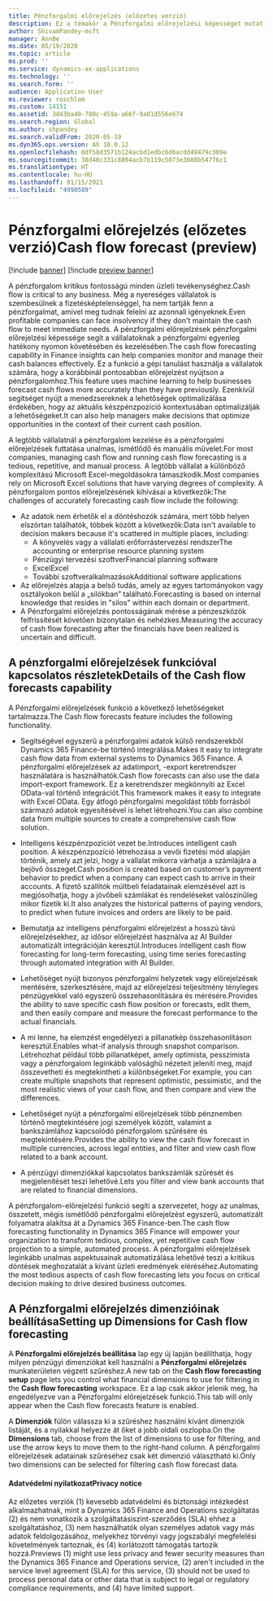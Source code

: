 ```yaml
---
title: Pénzforgalmi előrejelzés (előzetes verzió)
description: Ez a témakör a Pénzforgalmi előrejelzési képességet mutatja be.
author: ShivamPandey-msft
manager: AnnBe
ms.date: 05/19/2020
ms.topic: article
ms.prod: ''
ms.service: dynamics-ax-applications
ms.technology: ''
ms.search.form: ''
audience: Application User
ms.reviewer: roschlom
ms.custom: 14151
ms.assetid: 3d43ba40-780c-459a-a66f-9a01d556e674
ms.search.region: Global
ms.author: shpandey
ms.search.validFrom: 2020-05-19
ms.dyn365.ops.version: AX 10.0.12
ms.openlocfilehash: 0df58d3571b124acbd1edbc6d6acdd49479c309e
ms.sourcegitcommit: 38d40c331c8894acb7b119c5073e3088b54776c1
ms.translationtype: HT
ms.contentlocale: hu-HU
ms.lasthandoff: 01/15/2021
ms.locfileid: "4990589"
---
```

# <a name="cash-flow-forecast-preview"></a><span data-ttu-id="82c14-103">Pénzforgalmi előrejelzés (előzetes verzió)</span><span class="sxs-lookup"><span data-stu-id="82c14-103">Cash flow forecast (preview)</span></span>

[!include [banner](../includes/banner.md)]
[!include [preview banner](../includes/preview-banner.md)]

<span data-ttu-id="82c14-104">A pénzforgalom kritikus fontosságú minden üzleti tevékenységhez.</span><span class="sxs-lookup"><span data-stu-id="82c14-104">Cash flow is critical to any business.</span></span> <span data-ttu-id="82c14-105">Még a nyereséges vállalatok is szembesülnek a fizetésképtelenséggel, ha nem tartják fenn a pénzforgalmat, amivel meg tudnak felelni az azonnali igényeknek.</span><span class="sxs-lookup"><span data-stu-id="82c14-105">Even profitable companies can face insolvency if they don't maintain the cash flow to meet immediate needs.</span></span> <span data-ttu-id="82c14-106">A pénzforgalmi előrejelzések pénzforgalmi előrejelzési képessége segít a vállalatoknak a pénzforgalmi egyenleg hatékony nyomon követésében és kezelésében.</span><span class="sxs-lookup"><span data-stu-id="82c14-106">The cash flow forecasting capability in Finance insights can help companies monitor and manage their cash balances effectively.</span></span> <span data-ttu-id="82c14-107">Ez a funkció a gépi tanulást használja a vállalatok számára, hogy a korábbinál pontosabban előrejelzést nyújtson a pénzforgalomhoz.</span><span class="sxs-lookup"><span data-stu-id="82c14-107">This feature uses machine learning to help businesses forecast cash flows more accurately than they have previously.</span></span> <span data-ttu-id="82c14-108">Ezenkívül segítséget nyújt a menedzsereknek a lehetőségek optimalizálása érdekében, hogy az aktuális készpénzpozíció kontextusában optimalizálják a lehetőségeket.</span><span class="sxs-lookup"><span data-stu-id="82c14-108">It can also help managers make decisions that optimize opportunities in the context of their current cash position.</span></span> 

<span data-ttu-id="82c14-109">A legtöbb vállalatnál a pénzforgalom kezelése és a pénzforgalmi előrejelzések futtatása unalmas, ismétlődő és manuális művelet.</span><span class="sxs-lookup"><span data-stu-id="82c14-109">For most companies, managing cash flow and running cash flow forecasting is a tedious, repetitive, and manual process.</span></span> <span data-ttu-id="82c14-110">A legtöbb vállalat a különböző komplexitású Microsoft Excel-megoldásokra támaszkodik.</span><span class="sxs-lookup"><span data-stu-id="82c14-110">Most companies rely on Microsoft Excel solutions that have varying degrees of complexity.</span></span> <span data-ttu-id="82c14-111">A pénzforgalom pontos előrejelzésének kihívásai a következők:</span><span class="sxs-lookup"><span data-stu-id="82c14-111">The challenges of accurately forecasting cash flow include the following:</span></span>

- <span data-ttu-id="82c14-112">Az adatok nem érhetők el a döntéshozók számára, mert több helyen elszórtan találhatók, többek között a következők:</span><span class="sxs-lookup"><span data-stu-id="82c14-112">Data isn't available to decision makers because it's scattered in multiple places, including:</span></span> 
  - <span data-ttu-id="82c14-113">A könyvelés vagy a vállalati erőforrástervezési rendszer</span><span class="sxs-lookup"><span data-stu-id="82c14-113">The accounting or enterprise resource planning system</span></span>
  - <span data-ttu-id="82c14-114">Pénzügyi tervezési szoftver</span><span class="sxs-lookup"><span data-stu-id="82c14-114">Financial planning software</span></span>
  - <span data-ttu-id="82c14-115">Excel</span><span class="sxs-lookup"><span data-stu-id="82c14-115">Excel</span></span>
  - <span data-ttu-id="82c14-116">További szoftveralkalmazások</span><span class="sxs-lookup"><span data-stu-id="82c14-116">Additional software applications</span></span> 
- <span data-ttu-id="82c14-117">Az előrejelzés alapja a belső tudás, amely az egyes tartományokon vagy osztályokon belül a „silókban” található.</span><span class="sxs-lookup"><span data-stu-id="82c14-117">Forecasting is based on internal knowledge that resides in "silos" within each domain or department.</span></span>
- <span data-ttu-id="82c14-118">A Pénzforgalmi előrejelzés pontosságának mérése a pénzeszközök felfrissítését követően bizonytalan és nehézkes.</span><span class="sxs-lookup"><span data-stu-id="82c14-118">Measuring the accuracy of cash flow forecasting after the financials have been realized is uncertain and difficult.</span></span>
    
## <a name="details-of-the-cash-flow-forecasts-capability"></a><span data-ttu-id="82c14-119">A pénzforgalmi előrejelzések funkcióval kapcsolatos részletek</span><span class="sxs-lookup"><span data-stu-id="82c14-119">Details of the Cash flow forecasts capability</span></span>
<span data-ttu-id="82c14-120">A Pénzforgalmi előrejelzések funkció a következő lehetőségeket tartalmazza.</span><span class="sxs-lookup"><span data-stu-id="82c14-120">The Cash flow forecasts feature includes the following functionality.</span></span> 

- <span data-ttu-id="82c14-121">Segítségével egyszerű a pénzforgalmi adatok külső rendszerekből Dynamics 365 Finance-be történő integrálása.</span><span class="sxs-lookup"><span data-stu-id="82c14-121">Makes it easy to integrate cash flow data from external systems to Dynamics 365 Finance.</span></span> <span data-ttu-id="82c14-122">A pénzforgalmi előrejelzések az adatimport, -export keretrendszer használatára is használhatók.</span><span class="sxs-lookup"><span data-stu-id="82c14-122">Cash flow forecasts can also use the data import-export framework.</span></span> <span data-ttu-id="82c14-123">Ez a keretrendszer megkönnyíti az Excel OData-val történő integrációt.</span><span class="sxs-lookup"><span data-stu-id="82c14-123">This framework makes it easy to integrate with Excel OData.</span></span> <span data-ttu-id="82c14-124">Egy átfogó pénzforgalmi megoldást több forrásból származó adatok egyesítésével is lehet létrehozni.</span><span class="sxs-lookup"><span data-stu-id="82c14-124">You can also combine data from multiple sources to create a comprehensive cash flow solution.</span></span> 

- <span data-ttu-id="82c14-125">Intelligens készpénzpozíciót vezet be.</span><span class="sxs-lookup"><span data-stu-id="82c14-125">Introduces intelligent cash position.</span></span> <span data-ttu-id="82c14-126">A készpénzpozíció létrehozása a vevői fizetési mód alapján történik, amely azt jelzi, hogy a vállalat mikorra várhatja a számlájára a bejövő összeget.</span><span class="sxs-lookup"><span data-stu-id="82c14-126">Cash position is created  based on customer’s payment behavior to predict when a company can expect cash to arrive in their accounts.</span></span> <span data-ttu-id="82c14-127">A fizető szállítók múltbeli feladatainak elemzésével azt is megjósolhatja, hogy a jövőbeli számlákat és rendeléseket valószínűleg mikor fizetik ki.</span><span class="sxs-lookup"><span data-stu-id="82c14-127">It also analyzes the historical patterns of paying vendors, to predict when future invoices and orders are likely to be paid.</span></span> 

- <span data-ttu-id="82c14-128">Bemutatja az intelligens pénzforgalmi előrejelzést a hosszú távú előrejelzésekhez, az idősor előrejelzést használva az AI Builder automatizált integrációján keresztül.</span><span class="sxs-lookup"><span data-stu-id="82c14-128">Introduces intelligent cash flow forecasting for long-term forecasting, using time series forecasting through automated integration with AI Builder.</span></span>

- <span data-ttu-id="82c14-129">Lehetőséget nyújt bizonyos pénzforgalmi helyzetek vagy előrejelzések mentésére, szerkesztésére, majd az előrejelzési teljesítmény tényleges pénzügyekkel való egyszerű összehasonlítására és mérésére.</span><span class="sxs-lookup"><span data-stu-id="82c14-129">Provides the ability to save specific cash flow position or forecasts, edit them, and then easily compare and measure the forecast performance to the actual financials.</span></span>

- <span data-ttu-id="82c14-130">A mi lenne, ha elemzést engedélyezi a pillanatkép összehasonlításon keresztül.</span><span class="sxs-lookup"><span data-stu-id="82c14-130">Enables what-if analysis through snapshot comparison.</span></span> <span data-ttu-id="82c14-131">Létrehozhat például több pillanatképet, amely optimista, pesszimista vagy a pénzforgalom leginkább valósághű nézeteit jeleníti meg, majd összevetheti és megtekintheti a különbségeket.</span><span class="sxs-lookup"><span data-stu-id="82c14-131">For example, you can create multiple snapshots that represent optimistic, pessimistic, and the most realistic views of your cash flow, and then compare and view the differences.</span></span>

- <span data-ttu-id="82c14-132">Lehetőséget nyújt a pénzforgalmi előrejelzések több pénznemben történő megtekintésére jogi személyek között, valamint a bankszámlához kapcsolódó pénzforgalom szűrésére és megtekintésére.</span><span class="sxs-lookup"><span data-stu-id="82c14-132">Provides the ability to view the cash flow forecast in multiple currencies, across legal entities, and filter and view cash flow related to a bank account.</span></span> 

- <span data-ttu-id="82c14-133">A pénzügyi dimenziókkal kapcsolatos bankszámlák szűrését és megjelenítését teszi lehetővé.</span><span class="sxs-lookup"><span data-stu-id="82c14-133">Lets you filter and view bank accounts that are related to financial dimensions.</span></span>

<span data-ttu-id="82c14-134">A pénzforgalom-előrejelzési funkció segíti a szervezetet, hogy az unalmas, összetett, mégis ismétlődő pénzforgalmi előrejelzést egyszerű, automatizált folyamatra alakítsa át a Dynamics 365 Finance-ben.</span><span class="sxs-lookup"><span data-stu-id="82c14-134">The cash flow forecasting functionality in Dynamics 365 Finance will empower your organization to transform tedious, complex, yet repetitive cash flow projection to a simple, automated process.</span></span> <span data-ttu-id="82c14-135">A pénzforgalmi előrejelzések leginkább unalmas aspektusainak automatizálása lehetővé teszi a kritikus döntések meghozatalát a kívánt üzleti eredmények eléréséhez.</span><span class="sxs-lookup"><span data-stu-id="82c14-135">Automating the most tedious aspects of cash flow forecasting lets you focus on critical decision making to drive desired business outcomes.</span></span>

## <a name="setting-up-dimensions-for-cash-flow-forecasting"></a><span data-ttu-id="82c14-136">A Pénzforgalmi előrejelzés dimenzióinak beállítása</span><span class="sxs-lookup"><span data-stu-id="82c14-136">Setting up Dimensions for Cash flow forecasting</span></span>
<span data-ttu-id="82c14-137">A **Pénzforgalmi előrejelzés beállítása** lap egy új lapján beállíthatja, hogy milyen pénzügyi dimenziókat kell használni a **Pénzforgalmi előrejelzés** munkaterületen végzett szűréshez.</span><span class="sxs-lookup"><span data-stu-id="82c14-137">A new tab on the **Cash flow forecasting setup** page lets you control what financial dimensions to use for filtering in the **Cash flow forecasting** workspace.</span></span> <span data-ttu-id="82c14-138">Ez a lap csak akkor jelenik meg, ha engedélyezve van a Pénzforgalmi előrejelzések funkció.</span><span class="sxs-lookup"><span data-stu-id="82c14-138">This tab will only appear when the Cash flow forecasts feature is enabled.</span></span> 

<span data-ttu-id="82c14-139">A **Dimenziók** fülön válassza ki a szűréshez használni kívánt dimenziók listáját, és a nyilakkal helyezze át őket a jobb oldali oszlopba.</span><span class="sxs-lookup"><span data-stu-id="82c14-139">On the **Dimensions** tab, choose from the list of dimensions to use for filtering, and use the arrow keys to move them to the right-hand column.</span></span> <span data-ttu-id="82c14-140">A pénzforgalmi előrejelzések adatainak szűréséhez csak két dimenzió választható ki.</span><span class="sxs-lookup"><span data-stu-id="82c14-140">Only two dimensions can be selected for filtering cash flow forecast data.</span></span> 

#### <a name="privacy-notice"></a><span data-ttu-id="82c14-141">Adatvédelmi nyilatkozat</span><span class="sxs-lookup"><span data-stu-id="82c14-141">Privacy notice</span></span>
<span data-ttu-id="82c14-142">Az előzetes verziók (1) kevesebb adatvédelmi és biztonsági intézkedést alkalmazhatnak, mint a Dynamics 365 Finance and Operations szolgáltatás (2) és nem vonatkozik a szolgáltatásiszint-szerződés (SLA) ehhez a szolgáltatáshoz, (3) nem használhatók olyan személyes adatok vagy más adatok feldolgozásához, melyekhez törvényi vagy jogszabályi megfelelési követelmények tartoznak, és (4) korlátozott támogatás tartozik hozzá.</span><span class="sxs-lookup"><span data-stu-id="82c14-142">Previews (1) might use less privacy and fewer security measures than the Dynamics 365 Finance and Operations service, (2) aren't included in the service level agreement (SLA) for this service, (3) should not be used to process personal data or other data that is subject to legal or regulatory compliance requirements, and (4) have limited support.</span></span>

